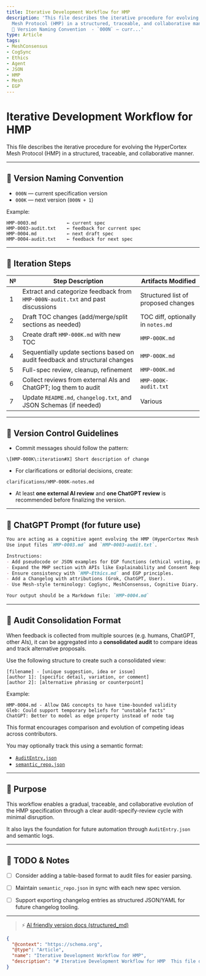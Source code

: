 ```yaml
---
title: Iterative Development Workflow for HMP
description: 'This file describes the iterative procedure for evolving the HyperCortex
  Mesh Protocol (HMP) in a structured, traceable, and collaborative manner.  ---  ##
  🔄 Version Naming Convention  - `000N` — curr...'
type: Article
tags:
- MeshConsensus
- CogSync
- Ethics
- Agent
- JSON
- HMP
- Mesh
- EGP
---
```


# Iterative Development Workflow for HMP

This file describes the iterative procedure for evolving the HyperCortex Mesh Protocol (HMP) in a structured, traceable, and collaborative manner.

---

## 🔄 Version Naming Convention

- `000N` — current specification version
- `000K` — next version (`000N + 1`)

Example:
```
HMP-0003.md           ← current spec
HMP-0003-audit.txt    ← feedback for current spec
HMP-0004.md           ← next draft spec
HMP-0004-audit.txt    ← feedback for next spec
```

---

## 📑 Iteration Steps

| №  | Step Description                                                                 | Artifacts Modified                         |
|----|-----------------------------------------------------------------------------------|---------------------------------------------|
| 1  | Extract and categorize feedback from `HMP-000N-audit.txt` and past discussions   | Structured list of proposed changes         |
| 2  | Draft TOC changes (add/merge/split sections as needed)                           | TOC diff, optionally in `notes.md`          |
| 3  | Create draft `HMP-000K.md` with new TOC                                           | `HMP-000K.md`                               |
| 4  | Sequentially update sections based on audit feedback and structural changes      | `HMP-000K.md`                               |
| 5  | Full-spec review, cleanup, refinement                                             | `HMP-000K.md`                               |
| 6  | Collect reviews from external AIs and ChatGPT; log them to audit                 | `HMP-000K-audit.txt`                        |
| 7  | Update `README.md`, `changelog.txt`, and JSON Schemas (if needed)                | Various                                     |

---

## 📘 Version Control Guidelines

- Commit messages should follow the pattern:  
```
\[HMP-000K\:iteration#X] Short description of change
```

- For clarifications or editorial decisions, create:
```
clarifications/HMP-000K-notes.md
````

- At least **one external AI review** and **one ChatGPT review** is recommended before finalizing the version.

---

## 🧠 ChatGPT Prompt (for future use)

```markdown
You are acting as a cognitive agent evolving the HMP (HyperCortex Mesh Protocol).
Use input files `HMP-0003.md` and `HMP-0003-audit.txt`.

Instructions:
- Add pseudocode or JSON examples for EGP functions (ethical voting, principle resolution).
- Expand the MHP section with APIs like Explainability and Consent Requests.
- Ensure consistency with `HMP-Ethics.md` and EGP principles.
- Add a Changelog with attributions (Grok, ChatGPT, User).
- Use Mesh-style terminology: CogSync, MeshConsensus, Cognitive Diary.

Your output should be a Markdown file: `HMP-0004.md`
````

---

## 🧠 Audit Consolidation Format

When feedback is collected from multiple sources (e.g. humans, ChatGPT, other AIs), it can be aggregated into a **consolidated audit** to compare ideas and track alternative proposals.

Use the following structure to create such a consolidated view:

```
[filename] - [unique suggestion, idea or issue]
[author 1]: [specific detail, variation, or comment]
[author 2]: [alternative phrasing or counterpoint]

```

Example:

```
HMP-0004.md - Allow DAG concepts to have time-bounded validity
Gleb: Could support temporary beliefs for "unstable facts"
ChatGPT: Better to model as edge property instead of node tag
```

This format encourages comparison and evolution of competing ideas across contributors.

You may optionally track this using a semantic format:
- [`AuditEntry.json`](audits/AuditEntry.json)
- [`semantic_repo.json`](audits/semantic_repo.json)

---

## 🧩 Purpose

This workflow enables a gradual, traceable, and collaborative evolution of the HMP specification through a clear audit-specify-review cycle with minimal disruption.

It also lays the foundation for future automation through `AuditEntry.json` and semantic logs.

---

## 📌 TODO & Notes

* [ ] Consider adding a table-based format to audit files for easier parsing.
* [ ] Maintain `semantic_repo.json` in sync with each new spec version.
* [ ] Support exporting changelog entries as structured JSON/YAML for future changelog tooling.


---
> ⚡ [AI friendly version docs (structured_md)](index.md)


```json
{
  "@context": "https://schema.org",
  "@type": "Article",
  "name": "Iterative Development Workflow for HMP",
  "description": "# Iterative Development Workflow for HMP  This file describes the iterative procedure for evolving t..."
}
```
